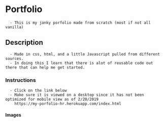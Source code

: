 # Portfolio
      - This is my janky porfolio made from scratch (most if not all vanilla) 
      
      
## Description
      - Made in css, html, and a little Javascript pulled from different sources. 
      - In doing this I learn that there is alot of reusable code out there that can help me get started. 

### Instructions
      - Click on the link below
      - Make sure it is viewed on a desktop since it has not been optimized for mobile view as of 2/20/2019
        https://my-porfolio-hr.herokuapp.com/index.html
 #### Images
       

